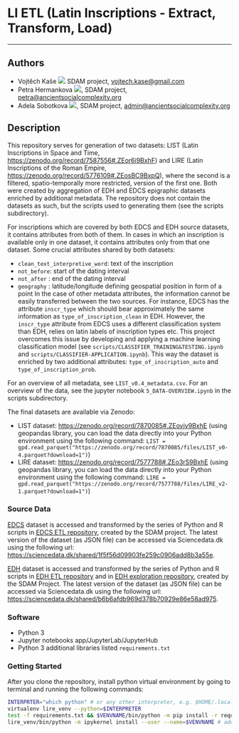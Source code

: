 # LI ETL (Latin Inscriptions - Extract, Transform, Load)

---
## Authors
* Vojtěch Kaše [![](https://orcid.org/sites/default/files/images/orcid_16x16.png)]([0000-0002-6601-1605](https://www.google.com/url?q=http://orcid.org/0000-0002-6601-1605&sa=D&ust=1588773325679000)) SDAM project, vojtech.kase@gmail.com
* Petra Hermankova [![](https://orcid.org/sites/default/files/images/orcid_16x16.png)](https://orcid.org/0000-0002-6349-0540), SDAM project, petra@ancientsocialcomplexity.org
* Adela Sobotkova [![](https://orcid.org/sites/default/files/images/orcid_16x16.png)](https://orcid.org/0000-0002-4541-3963), SDAM project, admin@ancientsocialcomplexity.org


## Description

This repository serves for generation of two datasets: LIST (Latin Inscriptions in Space and Time, https://zenodo.org/record/7587556#.ZEor6i9BxhF) and LIRE (Latin Inscriptions of the Roman Empire, https://zenodo.org/record/5776109#.ZEosBC9BxpQ), where the second is a filtered, spatio-temporally more restricted, version of the first one. Both were created by aggregation of EDH and EDCS epigraphic datasets enriched by additional metadata. The repository does not contain the datasets as such, but the scripts used to generating them (see the scripts subdirectory). 

For inscriptions which are covered by both EDCS and EDH source datasets, it contains attributes from both of them. In cases in which an inscription is available only in one dataset, it contains attributes only from that one dataset. Some crucial attributes shared by both datasets:
* `clean_text_interpretive_word`: text of the inscription
* `not_before`: start of the dating interval
* `not_after` : end of the dating interval
* `geography` : latitude/longitude defining geospatial position in form of a point
In the case of other metadata attributes, the information cannot be easily transferred between the two sources. For instance, EDCS has the attribute `inscr_type` which should bear approximately the same information as `type_of_inscription_clean` in EDH. However, the `inscr_type` attribute from EDCS uses a different classification system than EDH, relies on latin labels of inscription types etc. This project overcomes this issue by developing and applying a machine learning classification model (see `scripts/CLASSIFIER_TRAINING&TESTING.ipynb` and `scripts/CLASSIFIER-APPLICATION.ipynb`). This way the dataset is enriched by two additional attributes: `type_of_inscription_auto` and `type_of_inscription_prob`.

For an overview of all metadata, see `LIST_v0.4_metadata.csv`. For an overview of the data, see the jupyter notebook `5_DATA-OVERVIEW.ipynb` in the scripts subdirectory. 

The final datasets are available via Zenodo:
* LIST dataset: https://zenodo.org/record/7870085#.ZEoyjy9BxhE (using geopandas library, you can load the data directly into your Python environment using the following command: `LIST = gpd.read_parquet("https://zenodo.org/record/7870085/files/LIST_v0-4.parquet?download=1")`)
* LIRE dataset: https://zenodo.org/record/7577788#.ZEo3rS9BxhE (using geopandas library, you can load the data directly into your Python environment using the following command: `LIRE = gpd.read_parquet("https://zenodo.org/record/7577788/files/LIRE_v2-1.parquet?download=1")`)


### Source Data
[EDCS](http://www.manfredclauss.de/) dataset is accessed and transformed by the series of Python and R scripts in [EDCS ETL repository](https://github.com/sdam-au/EDCS_ETL), created by the SDAM project. The latest version of the dataset (as JSON file) can be accessed via Sciencedata.dk  using the following url: https://sciencedata.dk/shared/1f5f56d09903fe259c0906add8b3a55e. 

[EDH]() dataset is accessed and transformed by the series of Python and R scripts in [EDH ETL repository](https://github.com/sdam-au/EDH_ETL) and in [EDH exploration repository](https://github.com/sdam-au/EDH_exploration), created by the SDAM Project. The latest version of the dataset (as JSON file) can be accessed via Sciencedata.dk using the following url: https://sciencedata.dk/shared/b6b6afdb969d378b70929e86e58ad975.

### Software
* Python 3
* Jupyter notebooks app/JupyterLab/JupyterHub
* Python 3 additional libraries listed `requirements.txt`

### Getting Started

After you clone the repository, install python virtual environment by going to terminal and running the following commands:
```bash
INTERPRTER="which python" # or any other interpreter, e.g. $HOME/.local/lib/python-3.9.7/bin/python3
virtualenv lire_venv --python=$INTERPRETER
test -f requirements.txt && $VENVNAME/bin/python -m pip install -r requirements.txt # install anything in requirements.txt
lire_venv/bin/python -m ipykernel install --user --name=$VENVNAME # add to kernels

```

